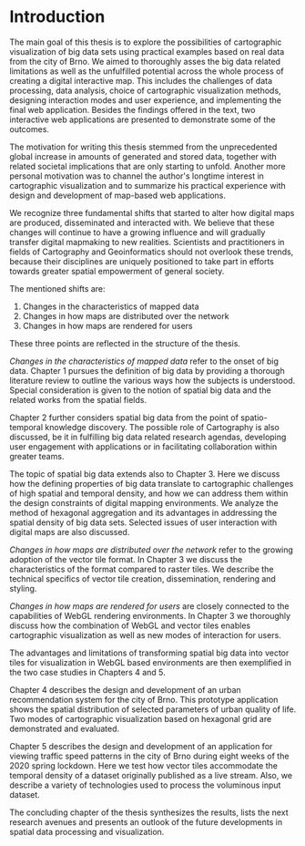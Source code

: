 # Introduction

The main goal of this thesis is to explore the possibilities of cartographic visualization of big data sets using practical examples based on real data from the city of Brno. We aimed to thoroughly asses the big data related limitations as well as the unfulfilled potential across the whole process of creating a digital interactive map. This includes the challenges of data processing, data analysis, choice of cartographic visualization methods, designing interaction modes and user experience, and implementing the final web application. Besides the findings offered in the text, two interactive web applications are presented to demonstrate some of the outcomes.  

The motivation for writing this thesis stemmed from the unprecedented global increase in amounts of generated and stored data, together with related societal implications that are only starting to unfold. Another more personal motivation was to channel the author's longtime interest in cartographic visualization and to summarize his practical experience with design and development of map-based web applications.

We recognize three fundamental shifts that started to alter how digital maps are produced, disseminated and interacted with. We believe that these changes will continue to have a growing influence and will gradually transfer digital mapmaking to new realities. Scientists and practitioners in fields of Cartography and Geoinformatics should not overlook these trends, because their disciplines are uniquely positioned to take part in efforts towards greater spatial empowerment of general society. 

The mentioned shifts are:

1. Changes in the characteristics of mapped data 
2. Changes in how maps are distributed over the network
3. Changes in how maps are rendered for users

These three points are reflected in the structure of the thesis. 

*Changes in the characteristics of mapped data* refer to the onset of big data. Chapter 1 pursues the definition of big data by providing a thorough literature review to outline the various ways how the subjects is understood. Special consideration is given to the notion of spatial big data and the related works from the spatial fields.

Chapter 2 further considers spatial big data from the point of spatio-temporal knowledge discovery. The possible role of Cartography is also discussed, be it in fulfilling big data related research agendas, developing user engagement with applications or in facilitating collaboration within greater teams.

The topic of spatial big data extends also to Chapter 3. Here we discuss how the defining properties of big data translate to cartographic challenges of high spatial and temporal density, and how we can address them within the design constraints of digital mapping environments. We analyze the method of hexagonal aggregation and its advantages in addressing the spatial density of big data sets. Selected issues of user interaction with digital maps are also discussed.    

*Changes in how maps are distributed over the network* refer to the growing adoption of the vector tile format. In Chapter 3 we discuss the characteristics of the format compared to raster tiles. We describe the technical specifics of vector tile creation, dissemination, rendering and styling. 

*Changes in how maps are rendered for users* are closely connected to the capabilities of WebGL rendering environments. In Chapter 3 we thoroughly discuss how the combination of WebGL and vector tiles enables cartographic visualization as well as new modes of interaction for users.

The advantages and limitations of transforming spatial big data into vector tiles for visualization in WebGL based environments are then exemplified in the two case studies in Chapters 4 and 5.

Chapter 4 describes the design and development of an urban recommendation system for the city of Brno. This prototype application shows the spatial distribution of selected parameters of urban quality of life. Two modes of cartographic visualization based on hexagonal grid are demonstrated and evaluated.

Chapter 5 describes the design and development of an application for viewing traffic speed patterns in the city of Brno during eight weeks of the 2020 spring lockdown. Here we test how vector tiles accommodate the temporal density of a dataset originally published as a live stream. Also, we describe a variety of technologies used to process the voluminous input dataset.

The concluding chapter of the thesis synthesizes the results, lists the next research avenues and presents an outlook of the future developments in spatial data processing and visualization.

